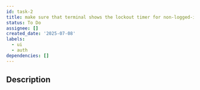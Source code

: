 ```yaml
---
id: task-2
title: make sure that terminal shows the lockout timer for non-logged-in users
status: To Do
assignee: []
created_date: '2025-07-08'
labels:
  - ui
  - auth
dependencies: []
---
```


## Description

